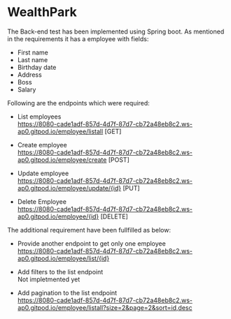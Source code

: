 # WealthPark
The Back-end test has been implemented using Spring boot.
As mentioned in the requirements it has a employee with fields:
* First name
* Last name
* Birthday date
* Address
* Boss
* Salary

Following are the endpoints which were required:  
* List employees  
https://8080-cade1adf-857d-4d7f-87d7-cb72a48eb8c2.ws-ap0.gitpod.io/employee/listall [GET]

* Create employee  
https://8080-cade1adf-857d-4d7f-87d7-cb72a48eb8c2.ws-ap0.gitpod.io/employee/create [POST]

* Update employee  
https://8080-cade1adf-857d-4d7f-87d7-cb72a48eb8c2.ws-ap0.gitpod.io/employee/update/{id} [PUT]

* Delete Employee  
https://8080-cade1adf-857d-4d7f-87d7-cb72a48eb8c2.ws-ap0.gitpod.io/employee/{id} [DELETE]

The additional requirement have been fullfilled as below:  

* Provide another endpoint to get only one employee  
https://8080-cade1adf-857d-4d7f-87d7-cb72a48eb8c2.ws-ap0.gitpod.io/employee/list/{id}

* Add filters to the list endpoint  
Not impletmented yet

* Add pagination to the list endpoint  
https://8080-cade1adf-857d-4d7f-87d7-cb72a48eb8c2.ws-ap0.gitpod.io/employee/listall?size=2&page=2&sort=id,desc
